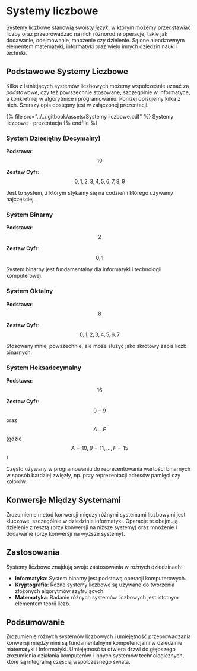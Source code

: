 # Systemy liczbowe

Systemy liczbowe stanowią swoisty *język*, w którym możemy przedstawiać liczby oraz przeprowadzać na nich różnorodne operacje, takie jak dodawanie, odejmowanie, mnożenie czy dzielenie. Są one nieodzownym elementem matematyki, informatyki oraz wielu innych dziedzin nauki i techniki.

## Podstawowe Systemy Liczbowe

Kilka z istniejących systemów liczbowych możemy współcześnie uznać za *podstawowe*, czy też powszechnie stosowane, szczególnie w informatyce, a konkretniej w algorytmice i programowaniu. Poniżej opisujemy kilka z nich. Szerszy opis dostępny jest w załączonej prezentacji.

{% file src="../../.gitbook/assets/Systemy liczbowe.pdf" %}
Systemy liczbowe - prezentacja
{% endfile %}

### System Dziesiętny (Decymalny)

**Podstawa**: $$10$$

**Zestaw Cyfr**: $$0, 1, 2, 3, 4, 5, 6, 7, 8, 9$$

Jest to system, z którym stykamy się na codzień i którego używamy najczęściej.

### System Binarny

**Podstawa**: $$2$$

**Zestaw Cyfr**: $$0, 1$$

System binarny jest fundamentalny dla informatyki i technologii komputerowej.

### System Oktalny

**Podstawa**: $$8$$

**Zestaw Cyfr**: $$0, 1, 2, 3, 4, 5, 6, 7$$

Stosowany mniej powszechnie, ale może służyć jako skrótowy zapis liczb binarnych.

### System Heksadecymalny

**Podstawa**: $$16$$

**Zestaw Cyfr**: $$0-9$$ oraz $$A-F$$ (gdzie $$A=10, B=11, ..., F=15$$)

Często używany w programowaniu do reprezentowania wartości binarnych w sposób bardziej zwięzły, np. przy reprezentacji adresów pamięci czy kolorów.

## Konwersje Między Systemami

Zrozumienie metod konwersji między różnymi systemami liczbowymi jest kluczowe, szczególnie w dziedzinie informatyki. Operacje te obejmują dzielenie z resztą (przy konwersji na niższe systemy) oraz mnożenie i dodawanie (przy konwersji na wyższe systemy).

## Zastosowania

Systemy liczbowe znajdują swoje zastosowania w różnych dziedzinach:

- **Informatyka**: System binarny jest podstawą operacji komputerowych.
- **Kryptografia**: Różne systemy liczbowe są używane do tworzenia złożonych algorytmów szyfrujących.
- **Matematyka**: Badanie różnych systemów liczbowych jest istotnym elementem teorii liczb.

## Podsumowanie

Zrozumienie różnych systemów liczbowych i umiejętność przeprowadzania konwersji między nimi są fundamentalnymi kompetencjami w dziedzinie matematyki i informatyki. Umiejętność ta otwiera drzwi do głębszego zrozumienia działania komputerów i innych systemów technologicznych, które są integralną częścią współczesnego świata.
